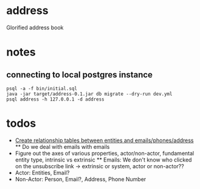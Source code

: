 # address
Glorified address book

# notes
## connecting to local postgres instance
```
psql -a -f bin/initial.sql
java -jar target/address-0.1.jar db migrate --dry-run dev.yml
psql address -h 127.0.0.1 -d address
```

# todos
* [Create relationship tables between entities and emails/phones/address]()
** Do we deal with emails with emails
* Figure out the axes of various properties, actor/non-actor, fundamental entity type, intrinsic vs extrinsic
** Emails: We don't know who clicked on the unsubscribe link -> extrinsic or system, actor or non-actor??
* Actor: Entities, Email?
* Non-Actor: Person, Email?, Address, Phone Number
